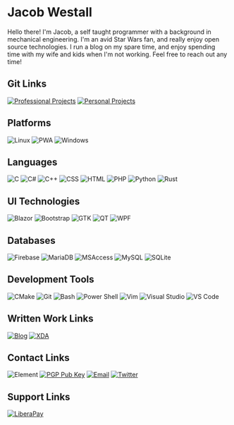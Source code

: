 # Jacob Westall

Hello there! I'm Jacob, a self taught programmer with a background in mechanical engineering. I'm an avid Star Wars fan, and really enjoy open source technologies. I run a blog on my spare time, and enjoy spending time with my wife and kids when I'm not working. Feel free to reach out any time!

## Git Links

[![Professional Projects](https://img.shields.io/badge/PROFESSIONAL-181717?style=for-the-badge&logo=github&logoColor=white)](https://github.com/jwestall)
[![Personal Projects](https://img.shields.io/badge/PERSONAL-FCA121?style=for-the-badge&logo=gitlab&logoColor=white)]()

## Platforms

![Linux](https://img.shields.io/badge/LINUX-FCC624?style=for-the-badge&logo=linux&logoColor=white)
![PWA](https://img.shields.io/badge/PWA-5A0FC8?style=for-the-badge&logo=pwa&logoColor=white)
![Windows](https://img.shields.io/badge/WINDOWS-0078D6?style=for-the-badge&logo=windows&logoColor=white)  

## Languages

![C](https://img.shields.io/badge/C-A8B9CC?style=for-the-badge&logo=c&logoColor=white)
![C#](https://img.shields.io/badge/CSHARP-239120?style=for-the-badge&logo=csharp&logoColor=white)
![C++](https://img.shields.io/badge/CPLUSPLUS-00599C?style=for-the-badge&logo=cplusplus&logoColor=white)
![CSS](https://img.shields.io/badge/CSS-1572B6?style=for-the-badge&logo=css3&logoColor=white)
![HTML](https://img.shields.io/badge/HTML-E34F26?style=for-the-badge&logo=html5&logoColor=white)
![PHP](https://img.shields.io/badge/PHP-777BB4?style=for-the-badge&logo=php&logoColor=white)
![Python](https://img.shields.io/badge/PYTHON-3776AB?style=for-the-badge&logo=python&logoColor=white)
![Rust](https://img.shields.io/badge/RUST-000000?style=for-the-badge&logo=rust&logoColor=white)

## UI Technologies

![Blazor](https://img.shields.io/badge/BLAZOR-512BD4?style=for-the-badge&logo=blazor&logoColor=white)
![Bootstrap](https://img.shields.io/badge/BOOTSTRAP-7952B3?style=for-the-badge&logo=bootstrap&logoColor=white)
![GTK](https://img.shields.io/badge/GTK-4A86CF?style=for-the-badge&logo=gnome&logoColor=white)
![QT](https://img.shields.io/badge/QT-41CD52?style=for-the-badge&logo=qt&logoColor=white)
![WPF](https://img.shields.io/badge/WPF-0C54C2?style=for-the-badge&logo=xaml&logoColor=white)

## Databases

![Firebase](https://img.shields.io/badge/FIREBASE-FFCA28?style=for-the-badge&logo=firebase&logoColor=white)
![MariaDB](https://img.shields.io/badge/MARIADB-003545?style=for-the-badge&logo=mariadb&logoColor=white)
![MSAccess](https://img.shields.io/badge/MSACCESS-A4373A?style=for-the-badge&logo=microsoftaccess&logoColor=white)
![MySQL](https://img.shields.io/badge/MYSQL-4479A1?style=for-the-badge&logo=mysql&logoColor=white)
![SQLite](https://img.shields.io/badge/SQLITE-003B57?style=for-the-badge&logo=sqlite&logoColor=white)

## Development Tools

![CMake](https://img.shields.io/badge/CMAKE-064F8C?style=for-the-badge&logo=cmake&logoColor=white)
![Git](https://img.shields.io/badge/GIT-F05032?style=for-the-badge&logo=git&logoColor=white)
![Bash](https://img.shields.io/badge/BASH-4EAA25?style=for-the-badge&logo=gnubash&logoColor=white)
![Power Shell](https://img.shields.io/badge/POWERSHELL-5391FE?style=for-the-badge&logo=powershell&logoColor=white)
![Vim](https://img.shields.io/badge/VIM-019733?style=for-the-badge&logo=vim&logoColor=white)
![Visual Studio](https://img.shields.io/badge/VISUALSTUDIO-5C2D91?style=for-the-badge&logo=visualstudio&logoColor=white)
![VS Code](https://img.shields.io/badge/VSCODE-007ACC?style=for-the-badge&logo=visualstudiocode&logoColor=white)

## Written Work Links

[![Blog](https://img.shields.io/badge/MY_BLOG-FFA500?style=for-the-badge&logo=rss&logoColor=white)](https://jwestall.com/blog.html)
[![XDA](https://img.shields.io/badge/XDA_DEVELOPERS-EA7100?style=for-the-badge&logo=xdadevelopers&logoColor=white)](https://www.xda-developers.com/author/jakewestall/)

## Contact Links

![Element](https://img.shields.io/badge/ELEMENT-0DBD8B?style=for-the-badge&logo=element&logoColor=white)
[![PGP Pub Key](https://img.shields.io/badge/PGP_PUB_KEY-0093DD?style=for-the-badge&logo=gnuprivacyguard&logoColor=white)](https://jwestall.com/res/jacobwestall.asc)
[![Email](https://img.shields.io/badge/EMAIL-005FF9?style=for-the-badge&logo=maildotru&logoColor=white)](mailto:jacob@jwestall.com)
[![Twitter](https://img.shields.io/badge/TWITTER-1DA1F2?style=for-the-badge&logo=twitter&logoColor=white)](https://twitter.com/jwestall_com)

## Support Links

[![LiberaPay](https://img.shields.io/badge/LIBERAPAY-F6C915?style=for-the-badge&logo=liberapay&logoColor=white)](https://liberapay.com/Jacob_Westall/)
